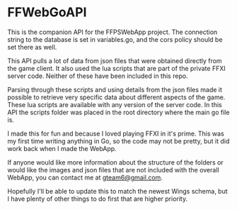 # FFWebGoAPI

This is the companion API for the FFPSWebApp project. The connection string to the database is set in variables.go, and the cors policy 
should be set there as well. 

This API pulls a lot of data from json files that were obtained directly from the game client. It also used the lua scripts that are part 
of the private FFXI server code. Neither of these have been included in this repo. 

Parsing through these scripts and using details from the json files made it possible to retrieve very specific data about different aspects of the game.
These lua scripts are available with any version of the server code. In this API the scripts folder was placed in the root directory where 
the main go file is.

I made this for fun and because I loved playing FFXI in it's prime. This was my first time writing anything in Go, so the code may not be pretty, but
it did work back when I made the WebApp. 

If anyone would like more information about the structure of the folders or would like the images and json files that are not included with the 
overall WebApp, you can contact me at gteam6@gmail.com.

Hopefully I'll be able to update this to match the newest Wings schema, but I have plenty of other things to do first that are higher priority.

